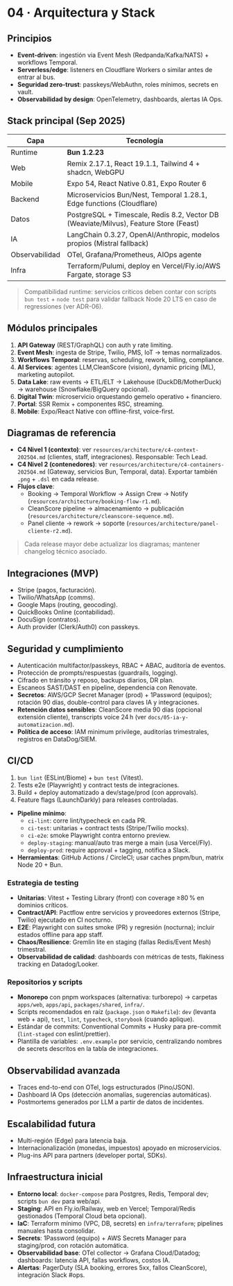 # 04 · Arquitectura y Stack

## Principios
- **Event-driven**: ingestión via Event Mesh (Redpanda/Kafka/NATS) + workflows Temporal.
- **Serverless/edge**: listeners en Cloudflare Workers o similar antes de entrar al bus.
- **Seguridad zero-trust**: passkeys/WebAuthn, roles mínimos, secrets en vault.
- **Observabilidad by design**: OpenTelemetry, dashboards, alertas IA Ops.

## Stack principal (Sep 2025)
| Capa | Tecnología |
|------|------------|
| Runtime | **Bun 1.2.23** |
| Web | Remix 2.17.1, React 19.1.1, Tailwind 4 + shadcn, WebGPU |
| Mobile | Expo 54, React Native 0.81, Expo Router 6 |
| Backend | Microservicios Bun/Nest, Temporal 1.28.1, Edge functions (Cloudflare) |
| Datos | PostgreSQL + Timescale, Redis 8.2, Vector DB (Weaviate/Milvus), Feature Store (Feast) |
| IA | LangChain 0.3.27, OpenAI/Anthropic, modelos propios (Mistral fallback) |
| Observabilidad | OTel, Grafana/Prometheus, AIOps agente |
| Infra | Terraform/Pulumi, deploy en Vercel/Fly.io/AWS Fargate, storage S3 |

> Compatibilidad runtime: servicios críticos deben contar con scripts `bun test` + `node test` para validar fallback Node 20 LTS en caso de regressiones (ver ADR-06).

## Módulos principales
1. **API Gateway** (REST/GraphQL) con auth y rate limiting.
2. **Event Mesh**: ingesta de Stripe, Twilio, PMS, IoT -> temas normalizados.
3. **Workflows Temporal**: reservas, scheduling, rework, billing, compliance.
4. **AI Services**: agentes LLM,CleanScore (vision), dynamic pricing (ML), marketing autopilot.
5. **Data Lake**: raw events → ETL/ELT → Lakehouse (DuckDB/MotherDuck) → warehouse (Snowflake/BigQuery opcional).
6. **Digital Twin**: microservicio orquestando gemelo operativo + financiero.
7. **Portal**: SSR Remix + componentes RSC, streaming.
8. **Mobile**: Expo/React Native con offline-first, voice-first.

## Diagramas de referencia
- **C4 Nivel 1 (contexto)**: ver `resources/architecture/c4-context-2025Q4.md` (clientes, staff, integraciones). Responsable: Tech Lead.
- **C4 Nivel 2 (contenedores)**: ver `resources/architecture/c4-containers-2025Q4.md` (Gateway, servicios Bun, Temporal, data). Exportar también `.png` + `.dsl` en cada release.
- **Flujos clave**:
  - Booking → Temporal Workflow → Assign Crew → Notify (`resources/architecture/booking-flow-r1.md`).
  - CleanScore pipeline → almacenamiento → publicación (`resources/architecture/cleanscore-sequence.md`).
  - Panel cliente → rework → soporte (`resources/architecture/panel-cliente-r2.md`).
> Cada release mayor debe actualizar los diagramas; mantener changelog técnico asociado.

## Integraciones (MVP)
- Stripe (pagos, facturación). 
- Twilio/WhatsApp (comms). 
- Google Maps (routing, geocoding). 
- QuickBooks Online (contabilidad). 
- DocuSign (contratos). 
- Auth provider (Clerk/Auth0) con passkeys.

## Seguridad y cumplimiento
- Autenticación multifactor/passkeys, RBAC + ABAC, auditoría de eventos.
- Protección de prompts/respuestas (guardrails, logging). 
- Cifrado en tránsito y reposo, backups diarios, DR plan.
- Escaneos SAST/DAST en pipeline, dependencia con Renovate.
- **Secretos**: AWS/GCP Secret Manager (prod) + 1Password (equipos); rotación 90 días, double-control para claves IA y integraciones.
- **Retención datos sensibles**: CleanScore media 90 días (opcional extensión cliente), transcripts voice 24 h (ver `docs/05-ia-y-automatizacion.md`).
- **Política de acceso**: IAM minimum privilege, auditorías trimestrales, registros en DataDog/SIEM.

## CI/CD
1. `bun lint` (ESLint/Biome) + `bun test` (Vitest).
2. Tests e2e (Playwright) y contract tests de integraciones.
3. Build + deploy automatizado a dev/stage/prod (con approvals).
4. Feature flags (LaunchDarkly) para releases controladas.
- **Pipeline mínimo**:
  - `ci-lint`: corre lint/typecheck en cada PR.
  - `ci-test`: unitarias + contract tests (Stripe/Twilio mocks).
  - `ci-e2e`: smoke Playwright contra entorno preview.
  - `deploy-staging`: manual/auto tras merge a main (usa Vercel/Fly).
  - `deploy-prod`: require approval + tagging, notifica a Slack.
- **Herramientas**: GitHub Actions / CircleCI; usar caches pnpm/bun, matrix Node 20 + Bun.

### Estrategia de testing
- **Unitarias**: Vitest + Testing Library (front) con coverage ≥80 % en dominios críticos.
- **Contract/API**: Pactflow entre servicios y proveedores externos (Stripe, Twilio) ejecutado en CI nocturno.
- **E2E**: Playwright con suites smoke (PR) y regresión (nocturna); incluir estados offline para app staff.
- **Chaos/Resilience**: Gremlin lite en staging (fallas Redis/Event Mesh) trimestral.
- **Observabilidad de calidad**: dashboards con métricas de tests, flakiness tracking en Datadog/Looker.

### Repositorios y scripts
- **Monorepo** con pnpm workspaces (alternativa: turborepo) → carpetas `apps/web`, `apps/api`, `packages/shared`, `infra/`.
- Scripts recomendados en raíz (`package.json` o `Makefile`): `dev` (levanta web + api), `test`, `lint`, `typecheck`, `storybook` (cuando aplique).
- Estándar de commits: Conventional Commits + Husky para pre-commit (`lint-staged` con eslint/prettier).
- Plantilla de variables: `.env.example` por servicio, centralizando nombres de secrets descritos en la tabla de integraciones.

## Observabilidad avanzada
- Traces end-to-end con OTel, logs estructurados (Pino/JSON).
- Dashboard IA Ops (detección anomalías, sugerencias automáticas).
- Postmortems generados por LLM a partir de datos de incidentes.

## Escalabilidad futura
- Multi-región (Edge) para latencia baja.
- Internacionalización (monedas, impuestos) apoyado en microservicios.
- Plug-ins API para partners (developer portal, SDKs).

## Infraestructura inicial
- **Entorno local**: `docker-compose` para Postgres, Redis, Temporal dev; scripts `bun dev` para web/api.
- **Staging**: API en Fly.io/Railway, web en Vercel; Temporal/Redis gestionados (Temporal Cloud beta opcional).
- **IaC**: Terraform mínimo (VPC, DB, secrets) en `infra/terraform`; pipelines manuales hasta consolidar.
- **Secrets**: 1Password (equipo) + AWS Secrets Manager para staging/prod, con rotación automática.
- **Observabilidad base**: OTel collector -> Grafana Cloud/Datadog; dashboards: latencia API, fallas workflows, costos IA.
- **Alertas**: PagerDuty (SLA booking, errores 5xx, fallos CleanScore), integración Slack #ops.
